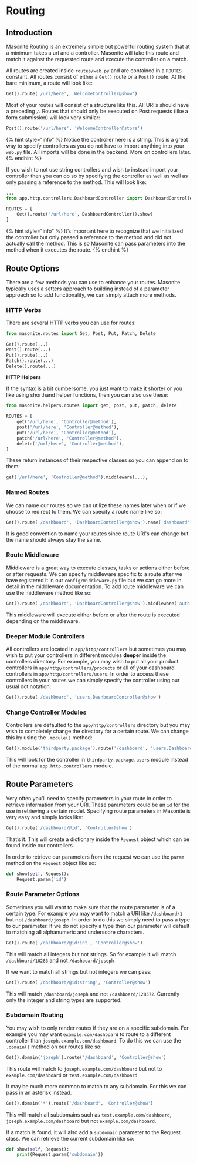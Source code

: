 # Routing

## Introduction

Masonite Routing is an extremely simple but powerful routing system that at a minimum takes a url and a controller. Masonite will take this route and match it against the requested route and execute the controller on a match.

All routes are created inside `routes/web.py` and are contained in a `ROUTES` constant. All routes consist of either a `Get()` route or a `Post()` route. At the bare minimum, a route will look like:

```python
Get().route('/url/here', 'WelcomeController@show')
```

Most of your routes will consist of a structure like this. All URI’s should have a preceding `/`. Routes that should only be executed on Post requests \(like a form submission\) will look very similar:

```python
Post().route('/url/here', 'WelcomeController@store')
```

{% hint style="info" %}
Notice the controller here is a string. This is a great way to specify controllers as you do not have to import anything into your `web.py` file. All imports will be done in the backend. More on controllers later.
{% endhint %}

If you wish to not use string controllers and wish to instead import your controller then you can do so by specifying the controller as well as well as only passing a reference to the method. This will look like:

```python
...
from app.http.controllers.DashboardController import DashboardController

ROUTES = [
    Get().route('/url/here', DashboardController().show)
]
```

{% hint style="info" %}
It’s important here to recognize that we initialized the controller but only passed a reference to the method and did not actually call the method. This is so Masonite can pass parameters into the method when it executes the route.
{% endhint %}

## Route Options

There are a few methods you can use to enhance your routes. Masonite typically uses a setters approach to building instead of a parameter approach so to add functionality, we can simply attach more methods.

### HTTP Verbs

There are several HTTP verbs you can use for routes:

```python
from masonite.routes import Get, Post, Put, Patch, Delete

Get().route(...)
Post().route(...)
Put().route(...)
Patch().route(...)
Delete().route(...)
```

**HTTP Helpers**

If the syntax is a bit cumbersome, you just want to make it shorter or you like using shorthand helper functions, then you can also use these:

```python
from masonite.helpers.routes import get, post, put, patch, delete

ROUTES = [
    get('/url/here', 'Controller@method'),
    post('/url/here', 'Controller@method'),
    put('/url/here', 'Controller@method'),
    patch('/url/here', 'Controller@method'),
    delete('/url/here', 'Controller@method'),
]
```

These return instances of their respective classes so you can append on to them:

```python
get('/url/here', 'Controller@method').middleware(...),
```

### Named Routes

We can name our routes so we can utilize these names later when or if we choose to redirect to them. We can specify a route name like so:

```python
Get().route('/dashboard', 'DashboardController@show').name('dashboard')
```

It is good convention to name your routes since route URI's can change but the name should always stay the same.

### Route Middleware

Middleware is a great way to execute classes, tasks or actions either before or after requests. We can specify middleware specific to a route after we have registered it in our `config/middleware.py` file but we can go more in detail in the middleware documentation. To add route middleware we can use the middleware method like so:

```python
Get().route('/dashboard', 'DashboardController@show').middleware('auth', 'anothermiddleware')
```

This middleware will execute either before or after the route is executed depending on the middleware.

### Deeper Module Controllers

All controllers are located in `app/http/controllers` but sometimes you may wish to put your controllers in different modules **deeper** inside the controllers directory. For example, you may wish to put all your product controllers in `app/http/controllers/products` or all of your dashboard controllers in `app/http/controllers/users`. In order to access these controllers in your routes we can simply specify the controller using our usual dot notation:

```python
Get().route('/dashboard', 'users.DashboardController@show')
```

### Change Controller Modules

Controllers are defaulted to the `app/http/controllers` directory but you may wish to completely change the directory for a certain route. We can change this by using the `.module()` method:

```python
Get().module('thirdparty.package').route('/dashboard', 'users.DashboardController@show')
```

This will look for the controller in `thirdparty.package.users` module instead of the normal `app.http.controllers` module.

## Route Parameters

Very often you’ll need to specify parameters in your route in order to retrieve information from your URI. These parameters could be an `id` for the use in retrieving a certain model. Specifying route parameters in Masonite is very easy and simply looks like:

```python
Get().route('/dashboard/@id', 'Controller@show')
```

That’s it. This will create a dictionary inside the `Request` object which can be found inside our controllers.

In order to retrieve our parameters from the request we can use the `param` method on the `Request` object like so:

```python
def show(self, Request):
    Request.param('id')
```

### Route Parameter Options

Sometimes you will want to make sure that the route parameter is of a certain type. For example you may want to match a URI like `/dashboard/1` but not `/dashboard/joseph`. In order to do this we simply need to pass a type to our parameter. If we do not specify a type then our parameter will default to matching all alphanumeric and underscore characters.

```python
Get().route('/dashboard/@id:int', 'Controller@show')
```

This will match all integers but not strings. So for example it will match `/dashboard/10283` and not `/dashboard/joseph`

If we want to match all strings but not integers we can pass:

```python
Get().route('/dashboard/@id:string', 'Controller@show')
```

This will match `/dashboard/joseph` and not `/dashboard/128372`. Currently only the integer and string types are supported.

### Subdomain Routing

You may wish to only render routes if they are on a specific subdomain. For example you may want `example.com/dashboard` to route to a different controller than `joseph.example.com/dashboard`. To do this we can use the `.domain()` method on our routes like so:

```python
Get().domain('joseph').route('/dashboard', 'Controller@show')
```

This route will match to `joseph.example.com/dashboard` but not to `example.com/dashboard` or `test.example.com/dashboard`.

It may be much more common to match to any subdomain. For this we can pass in an asterisk instead.

```python
Get().domain('*').route('/dashboard', 'Controller@show')
```

This will match all subdomains such as `test.example.com/dashboard`, `joseph.example.com/dashboard` but not `example.com/dashboard`.

If a match is found, it will also add a `subdomain` parameter to the Request class. We can retrieve the current subdomain like so:

```python
def show(self, Request):
    print(Request.param('subdomain'))
```

